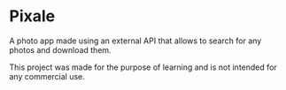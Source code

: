 # Pixale
A photo app made using an external API that allows to search for any photos and download them.

This project was made for the purpose of learning and is not intended for any commercial use. 
